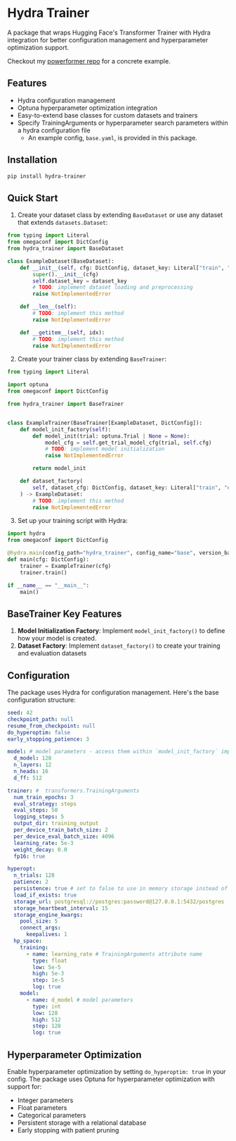 # Hydra Trainer

A package that wraps Hugging Face's Transformer Trainer with Hydra integration for better configuration management and hyperparameter optimization support.

Checkout my [powerformer repo](https://github.com/emapco/powerformer) for a concrete example.

## Features

- Hydra configuration management
- Optuna hyperparameter optimization integration
- Easy-to-extend base classes for custom datasets and trainers
- Specify TrainingArguments or hyperparameter search parameters within a hydra configuration file
  - An example config, `base.yaml`, is provided in this package.

## Installation

```bash
pip install hydra-trainer
```

## Quick Start

1. Create your dataset class by extending `BaseDataset` or use any dataset that extends `datasets.Dataset`:

```python:example.py
from typing import Literal
from omegaconf import DictConfig
from hydra_trainer import BaseDataset

class ExampleDataset(BaseDataset):
    def __init__(self, cfg: DictConfig, dataset_key: Literal["train", "eval"]):
        super().__init__(cfg)
        self.dataset_key = dataset_key
        # TODO: implement dataset loading and preprocessing
        raise NotImplementedError

    def __len__(self):
        # TODO: implement this method
        raise NotImplementedError

    def __getitem__(self, idx):
        # TODO: implement this method
        raise NotImplementedError
```

2. Create your trainer class by extending `BaseTrainer`:

```python:example.py
from typing import Literal

import optuna
from omegaconf import DictConfig

from hydra_trainer import BaseTrainer


class ExampleTrainer(BaseTrainer[ExampleDataset, DictConfig]):
    def model_init_factory(self):
        def model_init(trial: optuna.Trial | None = None):
            model_cfg = self.get_trial_model_cfg(trial, self.cfg)
            # TODO: implement model initialization
            raise NotImplementedError

        return model_init

    def dataset_factory(
        self, dataset_cfg: DictConfig, dataset_key: Literal["train", "eval"]
    ) -> ExampleDataset:
        # TODO: implement this method
        raise NotImplementedError
```

3. Set up your training script with Hydra:

```python:example.py
import hydra
from omegaconf import DictConfig

@hydra.main(config_path="hydra_trainer", config_name="base", version_base=None)
def main(cfg: DictConfig):
    trainer = ExampleTrainer(cfg)
    trainer.train()

if __name__ == "__main__":
    main()
```

## BaseTrainer Key Features

1. **Model Initialization Factory**: Implement `model_init_factory()` to define how your model is created.
2. **Dataset Factory**: Implement `dataset_factory()` to create your training and evaluation datasets

## Configuration

The package uses Hydra for configuration management. Here's the base configuration structure:

```yaml
seed: 42
checkpoint_path: null
resume_from_checkpoint: null
do_hyperoptim: false
early_stopping_patience: 3

model: # model parameters - access them within `model_init_factory` implementation
  d_model: 128
  n_layers: 12
  n_heads: 16
  d_ff: 512

trainer: #  transformers.TrainingArguments
  num_train_epochs: 3
  eval_strategy: steps
  eval_steps: 50
  logging_steps: 5
  output_dir: training_output
  per_device_train_batch_size: 2
  per_device_eval_batch_size: 4096
  learning_rate: 5e-3
  weight_decay: 0.0
  fp16: true

hyperopt:
  n_trials: 128
  patience: 2
  persistence: true # set to false to use in memory storage instead of db storage
  load_if_exists: true
  storage_url: postgresql://postgres:password@127.0.0.1:5432/postgres
  storage_heartbeat_interval: 15
  storage_engine_kwargs:
    pool_size: 5
    connect_args:
      keepalives: 1
  hp_space:
    training:
      - name: learning_rate # TrainingArguments attribute name
        type: float
        low: 5e-5
        high: 5e-3
        step: 1e-5
        log: true
    model:
      - name: d_model # model parameters
        type: int
        low: 128
        high: 512
        step: 128
        log: true
```

## Hyperparameter Optimization

Enable hyperparameter optimization by setting `do_hyperoptim: true` in your config. The package uses Optuna for hyperparameter optimization with support for:

- Integer parameters
- Float parameters
- Categorical parameters
- Persistent storage with a relational database
- Early stopping with patient pruning

